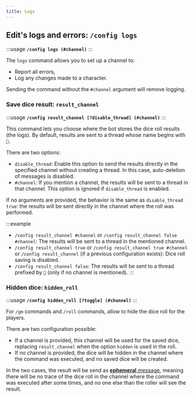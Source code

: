 ```yaml
---
title: Logs
---
```

## Edit's logs and errors: `/config logs`

:::usage
**`/config logs (#channel)`**
:::

The `logs` command allows you to set up a channel to:
- Report all errors,
- Log any changes made to a character.

Sending the command without the `#channel` argument will remove logging.

### Save dice result: `result_channel`

:::usage
**`/config result_channel [?disable_thread] (#channel)`**
:::

This command lets you choose where the bot stores the dice roll results (the logs). By default, results are sent to a thread whose name begins with `🎲`.

There are two options:
- `disable_thread`: Enable this option to send the results directly in the specified channel without creating a thread. In this case, auto-deletion of messages is disabled.
- `#channel`: If you mention a channel, the results will be sent to a thread in that channel. This option is ignored if `disable_thread` is enabled.

If no arguments are provided, the behavior is the same as `disable_thread true`: the results will be sent directly in the channel where the roll was performed.

:::example
- `/config result_channel #channel` or `/config result_channel false #channel`: The results will be sent to a thread in the mentioned channel.
- `/config result_channel true` or `/config result_channel true #channel` or `/config result_channel` (if a previous configuration exists): Dice roll saving is disabled.
- `/config result_channel false`: The results will be sent to a thread prefixed by `🎲` (only if no channel is mentioned).
:::

### Hidden dice: `hidden_roll`

:::usage
**`/config hidden_roll [?toggle] (#channel)`**
:::

For `/gm` commands and `/roll` commands, allow to hide the dice roll for the players.

There are two configuration possible:
- If a channel is provided, this channel will be used for the saved dice, replacing `result_channel` when the option `hidden` is used in the roll. 
- If no channel is provided, the dice will be hidden in the channel where the command was executed, and no saved dice will be created.

In the two cases, the result will be send as [**ephemeral** message](https://support.discord.com/hc/en-us/articles/1500000580222-Ephemeral-Messages-FAQ), meaning there will be no trace of the dice roll in the channel where the command was executed after some times, and no one else than the roller will see the result.

